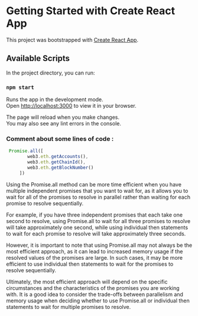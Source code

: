 # Getting Started with Create React App

This project was bootstrapped with [Create React App](https://github.com/facebook/create-react-app).

## Available Scripts

In the project directory, you can run:

### `npm start`

Runs the app in the development mode.\
Open [http://localhost:3000](http://localhost:3000) to view it in your browser.

The page will reload when you make changes.\
You may also see any lint errors in the console.


### Comment about some lines of code :

```Javascript
 Promise.all([
        web3.eth.getAccounts(),
        web3.eth.getChainId(),
        web3.eth.getBlockNumber()
     ])
```
Using the Promise.all method can be more time efficient when you have multiple independent promises that you want to wait for, as it allows you to wait for all of the promises to resolve in parallel rather than waiting for each promise to resolve sequentially.

For example, if you have three independent promises that each take one second to resolve, using Promise.all to wait for all three promises to resolve will take approximately one second, while using individual then statements to wait for each promise to resolve will take approximately three seconds.

However, it is important to note that using Promise.all may not always be the most efficient approach, as it can lead to increased memory usage if the resolved values of the promises are large. In such cases, it may be more efficient to use individual then statements to wait for the promises to resolve sequentially.

Ultimately, the most efficient approach will depend on the specific circumstances and the characteristics of the promises you are working with. It is a good idea to consider the trade-offs between parallelism and memory usage when deciding whether to use Promise.all or individual then statements to wait for multiple promises to resolve.


